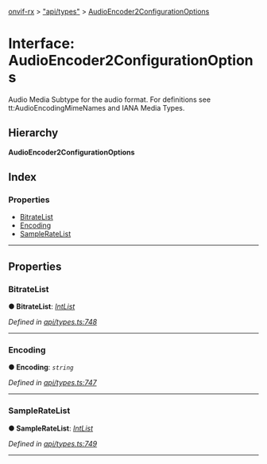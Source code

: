 [onvif-rx](../README.md) > ["api/types"](../modules/_api_types_.md) > [AudioEncoder2ConfigurationOptions](../interfaces/_api_types_.audioencoder2configurationoptions.md)

# Interface: AudioEncoder2ConfigurationOptions

Audio Media Subtype for the audio format. For definitions see tt:AudioEncodingMimeNames and IANA Media Types.

## Hierarchy

**AudioEncoder2ConfigurationOptions**

## Index

### Properties

* [BitrateList](_api_types_.audioencoder2configurationoptions.md#bitratelist)
* [Encoding](_api_types_.audioencoder2configurationoptions.md#encoding)
* [SampleRateList](_api_types_.audioencoder2configurationoptions.md#sampleratelist)

---

## Properties

<a id="bitratelist"></a>

###  BitrateList

**● BitrateList**: *[IntList](_api_types_.intlist.md)*

*Defined in [api/types.ts:748](https://github.com/patrickmichalina/onvif-rx/blob/1596479/src/api/types.ts#L748)*

___
<a id="encoding"></a>

###  Encoding

**● Encoding**: *`string`*

*Defined in [api/types.ts:747](https://github.com/patrickmichalina/onvif-rx/blob/1596479/src/api/types.ts#L747)*

___
<a id="sampleratelist"></a>

###  SampleRateList

**● SampleRateList**: *[IntList](_api_types_.intlist.md)*

*Defined in [api/types.ts:749](https://github.com/patrickmichalina/onvif-rx/blob/1596479/src/api/types.ts#L749)*

___


